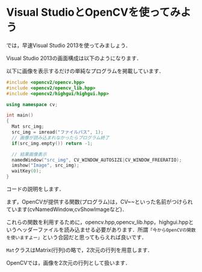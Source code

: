 # Visual StudioとOpenCVを使ってみよう

では，早速Visual Studio 2013を使ってみましょう．

Visual Studio 2013の画面構成は以下のようになります．


以下に画像を表示するだけの単純なプログラムを掲載しています．

```c++
#include <opencv2/opencv.hpp>
#include <opencv2/opencv_lib.hpp>
#include <opencv2/highgui/highgui.hpp>

using namespace cv;

int main()
{
  Mat src_img;
  src_img = imread("ファイルパス", 1);
  // 画像が読み込まれなかったらプログラム終了
  if(src_img.empty()) return -1;

  // 結果画像表示
  namedWindow("src_img", CV_WINDOW_AUTOSIZE|CV_WINDOW_FREERATIO);
  imshow("Image", src_img);
  waitKey(0);
}
```

コードの説明をします．

まず，OpenCVが提供する関数(プログラム)は，CV~~といった名前がつけられています(cvNamedWindow,cvShowImageなど)．

これらの関数を利用するために，opencv.hpp,opencv_lib.hpp，highgui.hppというヘッダーファイルを読み込ませる必要があります．所謂`「今からOpenCVの関数を使いますよー」`という合図だと思ってもらえれば良いです．

`Mat`クラスはMatrix(行列)の略で，2次元の行列を用意します．

OpenCVでは，画像を2次元の行列として扱います．

